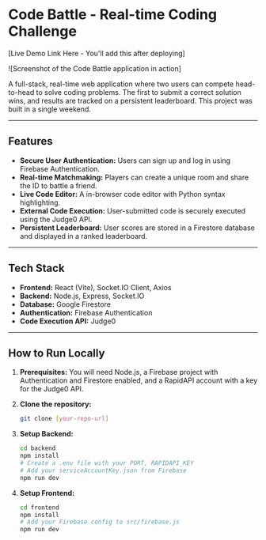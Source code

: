 # Code Battle - Real-time Coding Challenge

[Live Demo Link Here - You'll add this after deploying]

![Screenshot of the Code Battle application in action]

A full-stack, real-time web application where two users can compete head-to-head to solve coding problems. The first to submit a correct solution wins, and results are tracked on a persistent leaderboard. This project was built in a single weekend.

---
## **Features**

* **Secure User Authentication:** Users can sign up and log in using Firebase Authentication.
* **Real-time Matchmaking:** Players can create a unique room and share the ID to battle a friend.
* **Live Code Editor:** A in-browser code editor with Python syntax highlighting.
* **External Code Execution:** User-submitted code is securely executed using the Judge0 API.
* **Persistent Leaderboard:** User scores are stored in a Firestore database and displayed in a ranked leaderboard.

---
## **Tech Stack**

* **Frontend:** React (Vite), Socket.IO Client, Axios
* **Backend:** Node.js, Express, Socket.IO
* **Database:** Google Firestore
* **Authentication:** Firebase Authentication
* **Code Execution API:** Judge0

---
## **How to Run Locally**

1.  **Prerequisites:** You will need Node.js, a Firebase project with Authentication and Firestore enabled, and a RapidAPI account with a key for the Judge0 API.

2.  **Clone the repository:**
    ```bash
    git clone [your-repo-url]
    ```
3.  **Setup Backend:**
    ```bash
    cd backend
    npm install
    # Create a .env file with your PORT, RAPIDAPI_KEY
    # Add your serviceAccountKey.json from Firebase
    npm run dev
    ```
4.  **Setup Frontend:**
    ```bash
    cd frontend
    npm install
    # Add your Firebase config to src/firebase.js
    npm run dev
    ```